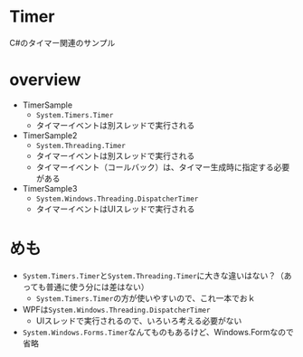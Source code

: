 # Timer

C#のタイマー関連のサンプル

# overview

- TimerSample
    - `System.Timers.Timer`
    - タイマーイベントは別スレッドで実行される
- TimerSample2
    - `System.Threading.Timer`
    - タイマーイベントは別スレッドで実行される
    - タイマーイベント（コールバック）は、タイマー生成時に指定する必要がある
- TimerSample3
    - `System.Windows.Threading.DispatcherTimer`
    - タイマーイベントはUIスレッドで実行される

# めも

- `System.Timers.Timer`と`System.Threading.Timer`に大きな違いはない？（あっても普通に使う分には差はない）
    - `System.Timers.Timer`の方が使いやすいので、これ一本でおｋ
- WPFは`System.Windows.Threading.DispatcherTimer`
    - UIスレッドで実行されるので、いろいろ考える必要がない
- `System.Windows.Forms.Timer`なんてものもあるけど、Windows.Formなので省略
